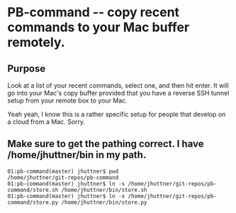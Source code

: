 # PB-command -- copy recent commands to your Mac buffer remotely.

## Purpose

Look at a list of your recent commands, select one, and then hit enter.  It will go into your Mac's copy
buffer provided that you have a reverse SSH tunnel setup from your remote box to your Mac.

Yeah yeah, I know this is a rather specific setup for people that develop on a cloud from a Mac.  Sorry.

## Make sure to get the pathing correct.  I have /home/jhuttner/bin in my path.

    01:pb-command(master) jhuttner$ pwd
    /home/jhuttner/git-repos/pb-command
    01:pb-command(master) jhuttner$ ln -s /home/jhuttner/git-repos/pb-command/store.sh /home/jhuttner/bin/store.sh
    01:pb-command(master) jhuttner$ ln -s /home/jhuttner/git-repos/pb-command/store.py /home/jhuttner/bin/store.py

